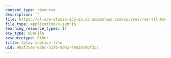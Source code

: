 ```yaml
---
content_type: resource
description: ''
file: https://ol-ocw-studio-app-qa.s3.amazonaws.com/courses/res-tll-004-stem-concept-videos-fall-2013/992f35ac65bc527b8d424ea28c4bf357_NkV27ApZ0h4.vtt
file_type: application/x-subrip
learning_resource_types: []
ocw_type: OCWFile
resourcetype: Other
title: 3play caption file
uid: 992f35ac-65bc-527b-8d42-4ea28c4bf357
---
```

